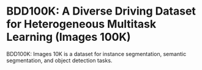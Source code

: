 # BDD100K: A Diverse Driving Dataset for Heterogeneous Multitask Learning (Images 100K)

BDD100K: Images 10K is a dataset for instance segmentation, semantic segmentation, and object detection tasks.